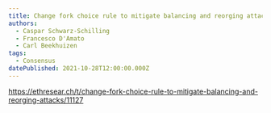 ```yaml
---
title: Change fork choice rule to mitigate balancing and reorging attacks
authors:
  - Caspar Schwarz-Schilling
  - Francesco D'Amato
  - Carl Beekhuizen
tags:
  - Consensus
datePublished: 2021-10-28T12:00:00.000Z
---
```


<https://ethresear.ch/t/change-fork-choice-rule-to-mitigate-balancing-and-reorging-attacks/11127>
